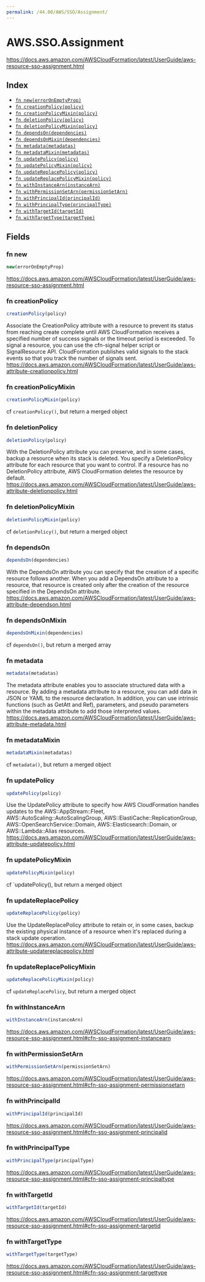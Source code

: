 ```yaml
---
permalink: /44.00/AWS/SSO/Assignment/
---
```


# AWS.SSO.Assignment

https://docs.aws.amazon.com/AWSCloudFormation/latest/UserGuide/aws-resource-sso-assignment.html

## Index

* [`fn new(errorOnEmptyProp)`](#fn-new)
* [`fn creationPolicy(policy)`](#fn-creationpolicy)
* [`fn creationPolicyMixin(policy)`](#fn-creationpolicymixin)
* [`fn deletionPolicy(policy)`](#fn-deletionpolicy)
* [`fn deletionPolicyMixin(policy)`](#fn-deletionpolicymixin)
* [`fn dependsOn(dependencies)`](#fn-dependson)
* [`fn dependsOnMixin(dependencies)`](#fn-dependsonmixin)
* [`fn metadata(metadatas)`](#fn-metadata)
* [`fn metadataMixin(metadatas)`](#fn-metadatamixin)
* [`fn updatePolicy(policy)`](#fn-updatepolicy)
* [`fn updatePolicyMixin(policy)`](#fn-updatepolicymixin)
* [`fn updateReplacePolicy(policy)`](#fn-updatereplacepolicy)
* [`fn updateReplacePolicyMixin(policy)`](#fn-updatereplacepolicymixin)
* [`fn withInstanceArn(instanceArn)`](#fn-withinstancearn)
* [`fn withPermissionSetArn(permissionSetArn)`](#fn-withpermissionsetarn)
* [`fn withPrincipalId(principalId)`](#fn-withprincipalid)
* [`fn withPrincipalType(principalType)`](#fn-withprincipaltype)
* [`fn withTargetId(targetId)`](#fn-withtargetid)
* [`fn withTargetType(targetType)`](#fn-withtargettype)

## Fields

### fn new

```ts
new(errorOnEmptyProp)
```

https://docs.aws.amazon.com/AWSCloudFormation/latest/UserGuide/aws-resource-sso-assignment.html

### fn creationPolicy

```ts
creationPolicy(policy)
```

Associate the CreationPolicy attribute with a resource to prevent its status from reaching create complete until AWS CloudFormation receives a specified number of success signals or the timeout period is exceeded. To signal a resource, you can use the cfn-signal helper script or SignalResource API. CloudFormation publishes valid signals to the stack events so that you track the number of signals sent. 
https://docs.aws.amazon.com/AWSCloudFormation/latest/UserGuide/aws-attribute-creationpolicy.html

### fn creationPolicyMixin

```ts
creationPolicyMixin(policy)
```

cf `creationPolicy()`, but return a merged object

### fn deletionPolicy

```ts
deletionPolicy(policy)
```

With the DeletionPolicy attribute you can preserve, and in some cases, backup a resource when its stack is deleted. You specify a DeletionPolicy attribute for each resource that you want to control. If a resource has no DeletionPolicy attribute, AWS CloudFormation deletes the resource by default. 
https://docs.aws.amazon.com/AWSCloudFormation/latest/UserGuide/aws-attribute-deletionpolicy.html

### fn deletionPolicyMixin

```ts
deletionPolicyMixin(policy)
```

cf `deletionPolicy()`, but return a merged object

### fn dependsOn

```ts
dependsOn(dependencies)
```

With the DependsOn attribute you can specify that the creation of a specific resource follows another. When you add a DependsOn attribute to a resource, that resource is created only after the creation of the resource specified in the DependsOn attribute. 
https://docs.aws.amazon.com/AWSCloudFormation/latest/UserGuide/aws-attribute-dependson.html

### fn dependsOnMixin

```ts
dependsOnMixin(dependencies)
```

cf `dependsOn()`, but return a merged array

### fn metadata

```ts
metadata(metadatas)
```

The metadata attribute enables you to associate structured data with a resource. By adding a metadata attribute to a resource, you can add data in JSON or YAML to the resource declaration. In addition, you can use intrinsic functions (such as GetAtt and Ref), parameters, and pseudo parameters within the metadata attribute to add those interpreted values. 
https://docs.aws.amazon.com/AWSCloudFormation/latest/UserGuide/aws-attribute-metadata.html

### fn metadataMixin

```ts
metadataMixin(metadatas)
```

cf `metadata()`, but return a merged object

### fn updatePolicy

```ts
updatePolicy(policy)
```

Use the UpdatePolicy attribute to specify how AWS CloudFormation handles updates to the AWS::AppStream::Fleet, AWS::AutoScaling::AutoScalingGroup, AWS::ElastiCache::ReplicationGroup, AWS::OpenSearchService::Domain, AWS::Elasticsearch::Domain, or AWS::Lambda::Alias resources. 
https://docs.aws.amazon.com/AWSCloudFormation/latest/UserGuide/aws-attribute-updatepolicy.html

### fn updatePolicyMixin

```ts
updatePolicyMixin(policy)
```

cf `updatePolicy(), but return a merged object

### fn updateReplacePolicy

```ts
updateReplacePolicy(policy)
```

Use the UpdateReplacePolicy attribute to retain or, in some cases, backup the existing physical instance of a resource when it's replaced during a stack update operation. 
https://docs.aws.amazon.com/AWSCloudFormation/latest/UserGuide/aws-attribute-updatereplacepolicy.html

### fn updateReplacePolicyMixin

```ts
updateReplacePolicyMixin(policy)
```

cf `updateReplacePolicy`, but return a merged object

### fn withInstanceArn

```ts
withInstanceArn(instanceArn)
```

https://docs.aws.amazon.com/AWSCloudFormation/latest/UserGuide/aws-resource-sso-assignment.html#cfn-sso-assignment-instancearn

### fn withPermissionSetArn

```ts
withPermissionSetArn(permissionSetArn)
```

https://docs.aws.amazon.com/AWSCloudFormation/latest/UserGuide/aws-resource-sso-assignment.html#cfn-sso-assignment-permissionsetarn

### fn withPrincipalId

```ts
withPrincipalId(principalId)
```

https://docs.aws.amazon.com/AWSCloudFormation/latest/UserGuide/aws-resource-sso-assignment.html#cfn-sso-assignment-principalid

### fn withPrincipalType

```ts
withPrincipalType(principalType)
```

https://docs.aws.amazon.com/AWSCloudFormation/latest/UserGuide/aws-resource-sso-assignment.html#cfn-sso-assignment-principaltype

### fn withTargetId

```ts
withTargetId(targetId)
```

https://docs.aws.amazon.com/AWSCloudFormation/latest/UserGuide/aws-resource-sso-assignment.html#cfn-sso-assignment-targetid

### fn withTargetType

```ts
withTargetType(targetType)
```

https://docs.aws.amazon.com/AWSCloudFormation/latest/UserGuide/aws-resource-sso-assignment.html#cfn-sso-assignment-targettype